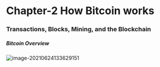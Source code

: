 # Chapter-2 How Bitcoin works

### Transactions, Blocks, Mining, and the Blockchain

##### Bitcoin Overview

![image-20210624133629151](C:\Users\Abhishek\Mastering_Bitcoin\img\image-20210624133629151.png)

